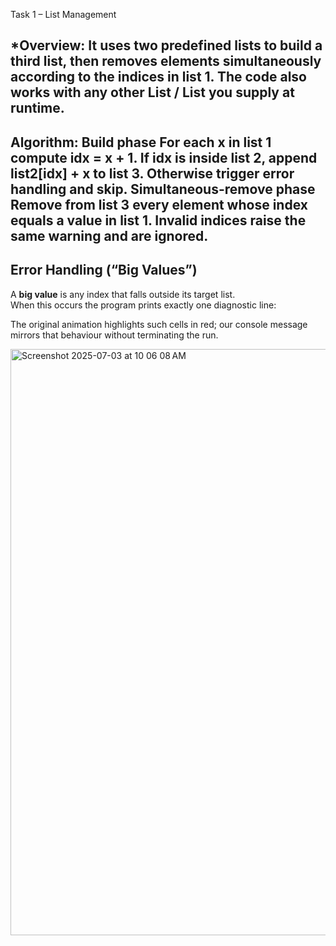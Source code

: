 Task 1 – List Management

*Overview:
It uses two predefined lists to build a third list, then removes elements simultaneously according to the indices in list 1.
The code also works with any other List<Integer> / List<String> you supply at runtime.
----------------
Algorithm:
Build phase
For each x in list 1 compute idx = x + 1.
If idx is inside list 2, append list2[idx] + x to list 3.
Otherwise trigger error handling and skip.
Simultaneous-remove phase
Remove from list 3 every element whose index equals a value in list 1.
Invalid indices raise the same warning and are ignored.
-------------
## Error Handling (“Big Values”)

A **big value** is any index that falls outside its target list.  
When this occurs the program prints exactly one diagnostic line:

The original animation highlights such cells in red; our console
message mirrors that behaviour without terminating the run.

<img width="938" alt="Screenshot 2025-07-03 at 10 06 08 AM" src="https://github.com/user-attachments/assets/a31ee652-bc1c-4396-a096-0ace55cbe7a2" />
